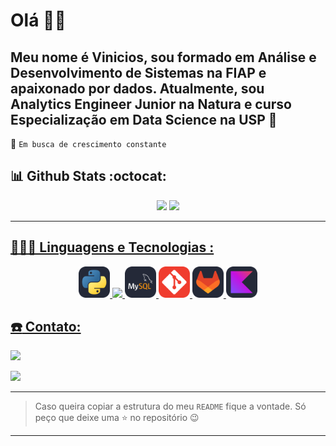 <h1>Olá 👋🏽</h1> 
  
<h2> Meu nome é Vinicios, sou formado em Análise e Desenvolvimento de Sistemas na FIAP e apaixonado por dados. Atualmente, sou Analytics Engineer Junior na Natura e curso Especialização em Data Science na USP 💙
</h2> 

:rocket: `Em busca de crescimento constante`

## :bar_chart: Github Stats :octocat:

<div align="center"  style="display: inline_block">

<img  height="120em"  src="https://github-readme-stats.vercel.app/api/top-langs/?username=vvinicios&layout=compact&langs_count=8&theme=tokyonight"/>

<a  href="https://git.io/streak-stats">
<img  height="120em"  src="https://github-readme-streak-stats.herokuapp.com?user=vvinicios&theme=tokyonight"/>
  
</div>

---

## 🧑🏽‍💻 Linguagens e Tecnologias :

<p align="center">
  <img src = "https://github.com/tandpfun/skill-icons/blob/main/icons/Python-Dark.svg" width=50/>
  <img src = "https://github.com/tandpfun/skill-icons/blob/main/icons/ScikitLearn-Dark.svg" width=50/>
  <img src = "https://github.com/tandpfun/skill-icons/blob/main/icons/MySQL-Dark.svg" width=50/>
  <img src = "https://github.com/tandpfun/skill-icons/blob/main/icons/Git.svg" width=50/>
  <img src = "https://github.com/tandpfun/skill-icons/blob/main/icons/GitLab-Dark.svg" width=50/>
  <img src = "https://github.com/tandpfun/skill-icons/blob/main/icons/Kotlin-Dark.svg" width=50/>
  
</p>


## :phone: Contato:
 
<div>

<a  href  =  "mailto:viniciosramos0123@hotmail.com"><img  src="https://img.shields.io/badge/Hotmail-0078D4?style=for-the-badge&logo=microsoft-outlook&logoColor=black" target="_blank">

</a>
<a  href="https://www.linkedin.com/in/vinicios-ramos-68393618a"  target="_blank"><img  src="https://img.shields.io/badge/-LinkedIn-%230077B5?style=for-the-badge&logo=linkedin&logoColor=white"  target="_blank">
</a>

</div>

---
> Caso queira copiar a estrutura do meu `README` fique a vontade. Só peço que deixe uma :star: no repositório :wink:
---
